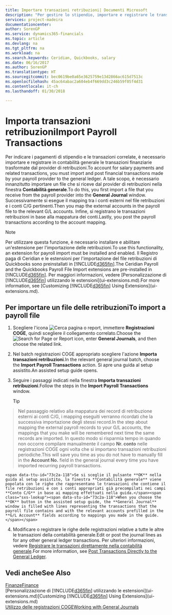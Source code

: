 ```yaml
---
title: Importare transazioni retribuzioni| Documenti Microsoft
description: "Per gestire lo stipendio, importare e registrare le transazioni finanziarie dal provider di retribuzioni nella contabilità generale, utilizzando un'estensione di retribuzione quale Ceridian o Quickbooks."
services: project-madeira
documentationcenter: 
author: SorenGP
ms.service: dynamics365-financials
ms.topic: article
ms.devlang: na
ms.tgt_pltfrm: na
ms.workload: na
ms.search.keywords: Ceridian, Quickbooks, salary
ms.date: 06/16/2017
ms.author: SorenGP
ms.translationtype: HT
ms.sourcegitcommit: bec0619be0a65e3625759e13d2866ac615d7513c
ms.openlocfilehash: 45ac64abac2a604eb4f669dd3c246b59f05f4d31
ms.contentlocale: it-ch
ms.lasthandoff: 01/30/2018

---
```

# <a name="import-payroll-transactions"></a><span data-ttu-id="73c2a-103">Importa transazioni retribuzioni</span><span class="sxs-lookup"><span data-stu-id="73c2a-103">Import Payroll Transactions</span></span>
<span data-ttu-id="73c2a-104">Per indicare i pagamenti di stipendio e le transazioni correlate, è necessario importare e registrare in contabilità generale le transazioni finanziarie trasformate dal provider di retribuzioni.</span><span class="sxs-lookup"><span data-stu-id="73c2a-104">To account for salary payments and related transactions, you must import and post financial transactions made by your payroll provider to the general ledger.</span></span> <span data-ttu-id="73c2a-105">A tale scopo, è necessario innanzitutto importare un file che si riceve dal provider di retribuzioni nella finestra **Contabilità generale**.</span><span class="sxs-lookup"><span data-stu-id="73c2a-105">To do this, you first import a file that you receive from the payroll provider into the **General Journal** window.</span></span> <span data-ttu-id="73c2a-106">Successivamente si esegue il mapping tra i conti esterni nel file retribuzioni e i conti C/G pertinenti.</span><span class="sxs-lookup"><span data-stu-id="73c2a-106">Then you map the external accounts in the payroll file to the relevant G/L accounts.</span></span> <span data-ttu-id="73c2a-107">Infine, si registrano le transazioni retribuzioni in base alla mappatura dei conti.</span><span class="sxs-lookup"><span data-stu-id="73c2a-107">Lastly, you post the payroll transactions according to the account mapping.</span></span>

> [!NOTE]  
>   <span data-ttu-id="73c2a-108">Per utilizzare questa funzione, è necessario installare e abilitare un'estensione per l'importazione delle retribuzioni.</span><span class="sxs-lookup"><span data-stu-id="73c2a-108">To use this functionality, an extension for payroll import must be installed and enabled.</span></span> <span data-ttu-id="73c2a-109">Il Registro paga di Ceridian e le estensioni per l'importazione del file retribuzioni di Quickbooks sono preinstallati in [!INCLUDE[d365fin](includes/d365fin_md.md)].</span><span class="sxs-lookup"><span data-stu-id="73c2a-109">The Ceridian Payroll and the Quickbooks Payroll File Import extensions are pre-installed in [!INCLUDE[d365fin](includes/d365fin_md.md)].</span></span> <span data-ttu-id="73c2a-110">Per maggiori informazioni, vedere [Personalizzazione di [!INCLUDE[d365fin](includes/d365fin_md.md)] utilizzando le estensioni](ui-extensions.md).</span><span class="sxs-lookup"><span data-stu-id="73c2a-110">For more information, see [Customizing [!INCLUDE[d365fin](includes/d365fin_md.md)] Using Extensions](ui-extensions.md).</span></span>

## <a name="to-import-a-payroll-file"></a><span data-ttu-id="73c2a-111">Per importare un file delle retribuzioni</span><span class="sxs-lookup"><span data-stu-id="73c2a-111">To import a payroll file</span></span>
1. <span data-ttu-id="73c2a-112">Scegliere l'icona ![Cerca pagina o report](media/ui-search/search_small.png "Cerca pagina o report"), immettere **Registrazioni COGE**, quindi scegliere il collegamento correlato.</span><span class="sxs-lookup"><span data-stu-id="73c2a-112">Choose the ![Search for Page or Report](media/ui-search/search_small.png "Search for Page or Report icon") icon, enter **General Journals**, and then choose the related link.</span></span>
2. <span data-ttu-id="73c2a-113">Nel batch registrazioni COGE appropriato scegliere l'azione **Importa transazioni retribuzioni**.</span><span class="sxs-lookup"><span data-stu-id="73c2a-113">In the relevant general journal batch, choose the **Import Payroll Transactions** action.</span></span> <span data-ttu-id="73c2a-114">Si apre una guida al setup assistito.</span><span class="sxs-lookup"><span data-stu-id="73c2a-114">An assisted setup guide opens.</span></span>
3. <span data-ttu-id="73c2a-115">Seguire i passaggi indicati nella finestra **Importa transazioni retribuzioni**.</span><span class="sxs-lookup"><span data-stu-id="73c2a-115">Follow the steps in the **Import Payroll Transactions** window.</span></span>

    > [!TIP]  
>   <span data-ttu-id="73c2a-116">Nel passaggio relativo alla mappatura dei record di retribuzione esterni ai conti C/G, i mapping eseguiti verranno ricordati che la successiva importazione degli stessi record.</span><span class="sxs-lookup"><span data-stu-id="73c2a-116">In the step about mapping the external payroll records to your G/L accounts, the mappings that you make will be remembered next time the same records are imported.</span></span> <span data-ttu-id="73c2a-117">In questo modo si risparmia tempo in quando non occorre compilare manualmente il campo **Nr. conto** nelle registrazioni COGE ogni volta che si importano transazioni retribuzioni periodiche.</span><span class="sxs-lookup"><span data-stu-id="73c2a-117">This will save you time as you do not have to manually fill in the **Account No.** field in the general journal every time you have imported recurring payroll transactions.</span></span>   

    <span data-ttu-id="73c2a-118">Se si sceglie il pulsante **OK** nella guida al setup assistito, la finestra **Contabilità generale** viene popolata con le righe che rappresentano le transazioni che contiene il file retribuzioni e con i conti appropriati già precompilati nei campi **Conto C/G** in base ai mapping effettuati nella guida.</span><span class="sxs-lookup"><span data-stu-id="73c2a-118">When you choose the **OK** button in the assisted setup guide, the **General Journal** window is filled with lines representing the transactions that the payroll file contains and with the relevant accounts prefilled in the **G/L Account** fields according to mappings you made in the guide.</span></span>
4. <span data-ttu-id="73c2a-119">Modificare o registrare le righe delle registrazioni relative a tutte le altre le transazioni della contabilità generale.</span><span class="sxs-lookup"><span data-stu-id="73c2a-119">Edit or post the journal lines as for any other general ledger transactions.</span></span> <span data-ttu-id="73c2a-120">Per ulteriori informazioni, vedere [Registrare le transazioni direttamente nella contabilità generale](finance-how-post-transactions-directly.md).</span><span class="sxs-lookup"><span data-stu-id="73c2a-120">For more information, see [Post Transactions Directly to the General Ledger](finance-how-post-transactions-directly.md).</span></span>   

## <a name="see-also"></a><span data-ttu-id="73c2a-121">Vedi anche</span><span class="sxs-lookup"><span data-stu-id="73c2a-121">See Also</span></span>
[<span data-ttu-id="73c2a-122">Finanze</span><span class="sxs-lookup"><span data-stu-id="73c2a-122">Finance</span></span>](finance.md)  
<span data-ttu-id="73c2a-123">[Personalizzazione di [!INCLUDE[d365fin](includes/d365fin_md.md)] utilizzando le estensioni](ui-extensions.md)</span><span class="sxs-lookup"><span data-stu-id="73c2a-123">[Customizing [!INCLUDE[d365fin](includes/d365fin_md.md)] Using Extensions](ui-extensions.md)</span></span>  
[<span data-ttu-id="73c2a-124">Utilizzo delle registrazioni COGE</span><span class="sxs-lookup"><span data-stu-id="73c2a-124">Working with General Journals</span></span>](ui-work-general-journals.md)  

